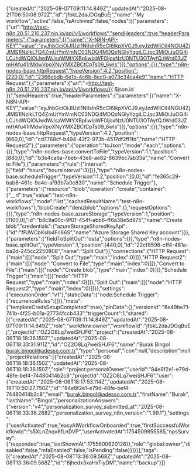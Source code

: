 {"createdAt":"2025-08-07T09:11:14.849Z","updatedAt":"2025-08-21T06:50:08.972Z","id":"jfbkL2daJDGqBuEj","name":"My workflow","active":false,"isArchived":false,"nodes":[{"parameters":{"url":"http://test-n8n.20.51.210.237.nip.io/api/v1/workflows","sendHeaders":true,"headerParameters":{"parameters":[{"name":"X-N8N-API-KEY","value":"eyJhbGciOiJIUzI1NiIsInR5cCI6IkpXVCJ9.eyJzdWIiOiI4NGU4ZjJlMS1lNzlkLTQ4ZmUtYmVmNC03NDQ4MDQxNGIyYzgiLCJpc3MiOiJuOG4iLCJhdWQiOiJwdWJsaWMtYXBpIiwiaWF0IjoxNzU0NTU3OTAyfQ.tWrd03JZmHAfu41rMdwVpoXNyYMXZBCtCpTs09_6wIs"}]},"options":{}},"type":"n8n-nodes-base.httpRequest","typeVersion":4.2,"position":[220,0],"id":"2366ebdb-6e1b-4c6b-8ec0-a073c34ca4e9","name":"HTTP Request"},{"parameters":{"url":"=http://test-n8n.20.51.210.237.nip.io/api/v1/workflows/{{ $json.id }}","sendHeaders":true,"headerParameters":{"parameters":[{"name":"X-N8N-API-KEY","value":"eyJhbGciOiJIUzI1NiIsInR5cCI6IkpXVCJ9.eyJzdWIiOiI4NGU4ZjJlMS1lNzlkLTQ4ZmUtYmVmNC03NDQ4MDQxNGIyYzgiLCJpc3MiOiJuOG4iLCJhdWQiOiJwdWJsaWMtYXBpIiwiaWF0IjoxNzU0NTU3OTAyfQ.tWrd03JZmHAfu41rMdwVpoXNyYMXZBCtCpTs09_6wIs"}]},"options":{}},"type":"n8n-nodes-base.httpRequest","typeVersion":4.2,"position":[660,0],"id":"cd7768cf-b494-42f2-973b-4517df2ff1fd","name":"HTTP Request2"},{"parameters":{"operation":"toJson","mode":"each","options":{}},"type":"n8n-nodes-base.convertToFile","typeVersion":1.1,"position":[880,0],"id":"b3e4ca6a-7beb-43e8-ae82-8639ec7ab33a","name":"Convert to File"},{"parameters":{"rule":{"interval":[{"field":"hours","hoursInterval":3}]}},"type":"n8n-nodes-base.scheduleTrigger","typeVersion":1.2,"position":[0,0],"id":"fe365c29-bab8-461c-9a4c-af93b7a0c830","name":"Schedule Trigger"},{"parameters":{"resource":"blob","operation":"create","container":{"__rl":true,"value":"test-n8n-workflows","mode":"list","cachedResultName":"test-n8n-workflows"},"blobCreate":"denizblob","options":{},"requestOptions":{}},"type":"n8n-nodes-base.azureStorage","typeVersion":1,"position":[1100,0],"id":"b8c9a00c-9f01-454f-abb6-ff6a38e5d975","name":"Create blob","credentials":{"azureStorageSharedKeyApi":{"id":"fPJWCbKsIb4Fc66S","name":"Azure Storage Shared Key account"}}},{"parameters":{"fieldToSplitOut":"data","options":{}},"type":"n8n-nodes-base.splitOut","typeVersion":1,"position":[440,0],"id":"22cf8598-cff4-481a-ba2d-245cc2250808","name":"Split Out"}],"connections":{"HTTP Request":{"main":[[{"node":"Split Out","type":"main","index":0}]]},"HTTP Request2":{"main":[[{"node":"Convert to File","type":"main","index":0}]]},"Convert to File":{"main":[[{"node":"Create blob","type":"main","index":0}]]},"Schedule Trigger":{"main":[[{"node":"HTTP Request","type":"main","index":0}]]},"Split Out":{"main":[[{"node":"HTTP Request2","type":"main","index":0}]]}},"settings":{"executionOrder":"v1"},"staticData":{"node:Schedule Trigger":{"recurrenceRules":[]}},"meta":{"templateCredsSetupCompleted":true},"pinData":{},"versionId":"8e49be71-741b-4f25-b01a-27734fccb433","triggerCount":1,"shared":[{"createdAt":"2025-08-07T09:11:14.849Z","updatedAt":"2025-08-07T09:11:14.849Z","role":"workflow:owner","workflowId":"jfbkL2daJDGqBuEj","projectId":"OZ2O8Lq7weiSHJF6","project":{"createdAt":"2025-08-06T18:18:36.150Z","updatedAt":"2025-08-06T18:33:31.911Z","id":"OZ2O8Lq7weiSHJF6","name":"Burak Bingol <burak.bingol@adesso.com.tr>","type":"personal","icon":null,"description":null,"projectRelations":[{"createdAt":"2025-08-06T18:18:36.150Z","updatedAt":"2025-08-06T18:18:36.150Z","role":"project:personalOwner","userId":"84e8f2e1-e79d-48fe-bef4-74480414b2c8","projectId":"OZ2O8Lq7weiSHJF6","user":{"createdAt":"2025-08-06T18:17:53.114Z","updatedAt":"2025-08-19T10:50:27.750Z","id":"84e8f2e1-e79d-48fe-bef4-74480414b2c8","email":"burak.bingol@adesso.com.tr","firstName":"Burak","lastName":"Bingol","personalizationAnswers":{"version":"v4","personalization_survey_submitted_at":"2025-08-06T18:33:38.268Z","personalization_survey_n8n_version":"1.99.1"},"settings":{"userActivated":true,"easyAIWorkflowOnboarded":true,"firstSuccessfulWorkflowId":"s5XLnZnqv8fLnDVP","userActivatedAt":1754509855585,"npsSurvey":{"responded":true,"lastShownAt":1755600620126}},"role":"global:owner","disabled":false,"mfaEnabled":false,"isPending":false}}]}}],"tags":[{"createdAt":"2025-08-08T13:36:09.568Z","updatedAt":"2025-08-08T13:36:09.568Z","id":"8jhedx3xaHxTiyDM","name":"backup"}]}
